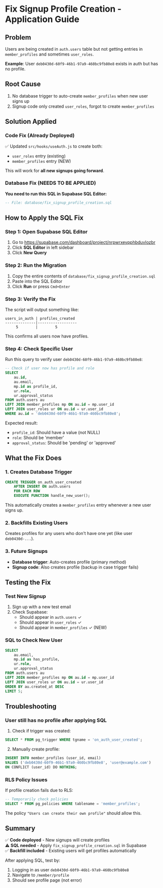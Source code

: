 # Fix Signup Profile Creation - Application Guide

## Problem

Users are being created in `auth.users` table but not getting entries in `member_profiles` and sometimes `user_roles`.

**Example**: User `deb0430d-60f9-46b1-97a9-460bc9fb80e8` exists in auth but has no profile.

## Root Cause

1. No database trigger to auto-create `member_profiles` when new user signs up
2. Signup code only created `user_roles`, forgot to create `member_profiles`

## Solution Applied

### Code Fix (Already Deployed)

✅ Updated `src/hooks/useAuth.js` to create both:

- `user_roles` entry (existing)
- `member_profiles` entry (NEW)

This will work for **all new signups going forward**.

### Database Fix (NEEDS TO BE APPLIED)

**You need to run this SQL in Supabase SQL Editor:**

```sql
-- File: database/fix_signup_profile_creation.sql
```

## How to Apply the SQL Fix

### Step 1: Open Supabase SQL Editor

1. Go to https://supabase.com/dashboard/project/nrpwrxeypphbduvlozbr
2. Click **SQL Editor** in left sidebar
3. Click **New Query**

### Step 2: Run the Migration

1. Copy the entire contents of `database/fix_signup_profile_creation.sql`
2. Paste into the SQL Editor
3. Click **Run** or press `Cmd+Enter`

### Step 3: Verify the Fix

The script will output something like:

```
users_in_auth | profiles_created
--------------|------------------
     5        |        5
```

This confirms all users now have profiles.

### Step 4: Check Specific User

Run this query to verify user `deb0430d-60f9-46b1-97a9-460bc9fb80e8`:

```sql
-- Check if user now has profile and role
SELECT
    au.id,
    au.email,
    mp.id as profile_id,
    ur.role,
    ur.approval_status
FROM auth.users au
LEFT JOIN member_profiles mp ON au.id = mp.user_id
LEFT JOIN user_roles ur ON au.id = ur.user_id
WHERE au.id = 'deb0430d-60f9-46b1-97a9-460bc9fb80e8';
```

Expected result:

- `profile_id`: Should have a value (not NULL)
- `role`: Should be 'member'
- `approval_status`: Should be 'pending' or 'approved'

## What the Fix Does

### 1. Creates Database Trigger

```sql
CREATE TRIGGER on_auth_user_created
    AFTER INSERT ON auth.users
    FOR EACH ROW
    EXECUTE FUNCTION handle_new_user();
```

This automatically creates a `member_profiles` entry whenever a new user signs up.

### 2. Backfills Existing Users

Creates profiles for any users who don't have one yet (like user `deb0430d-...`).

### 3. Future Signups

- **Database trigger**: Auto-creates profile (primary method)
- **Signup code**: Also creates profile (backup in case trigger fails)

## Testing the Fix

### Test New Signup

1. Sign up with a new test email
2. Check Supabase:
   - Should appear in `auth.users` ✓
   - Should appear in `user_roles` ✓
   - Should appear in `member_profiles` ✓ (NEW)

### SQL to Check New User

```sql
SELECT
    au.email,
    mp.id as has_profile,
    ur.role,
    ur.approval_status
FROM auth.users au
LEFT JOIN member_profiles mp ON au.id = mp.user_id
LEFT JOIN user_roles ur ON au.id = ur.user_id
ORDER BY au.created_at DESC
LIMIT 5;
```

## Troubleshooting

### User still has no profile after applying SQL

1. Check if trigger was created:

```sql
SELECT * FROM pg_trigger WHERE tgname = 'on_auth_user_created';
```

2. Manually create profile:

```sql
INSERT INTO member_profiles (user_id, email)
VALUES ('deb0430d-60f9-46b1-97a9-460bc9fb80e8', 'user@example.com')
ON CONFLICT (user_id) DO NOTHING;
```

### RLS Policy Issues

If profile creation fails due to RLS:

```sql
-- Temporarily check policies
SELECT * FROM pg_policies WHERE tablename = 'member_profiles';
```

The policy `"Users can create their own profile"` should allow this.

## Summary

✅ **Code deployed** - New signups will create profiles  
⚠️ **SQL needed** - Apply `fix_signup_profile_creation.sql` in Supabase  
✅ **Backfill included** - Existing users will get profiles automatically

After applying SQL, test by:

1. Logging in as user `deb0430d-60f9-46b1-97a9-460bc9fb80e8`
2. Navigate to `/member/profile`
3. Should see profile page (not error)
